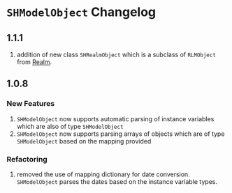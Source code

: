 # `SHModelObject` Changelog

## 1.1.1

1. addition of new class `SHRealmObject` which is a subclass of `RLMObject` from [Realm](http://realm.io/).

## 1.0.8

### New Features 

1. `SHModelObject` now supports automatic parsing of instance variables which are also of type `SHModelObject`
2. `SHModelObject` now supports parsing arrays of objects which are of type `SHModelObject` based on the mapping provided

### Refactoring

1. removed the use of mapping dictionary for date conversion. `SHModelObject` parses the dates based on the instance variable types.